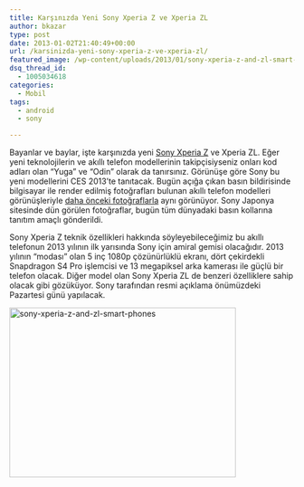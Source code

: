 ```yaml
---
title: Karşınızda Yeni Sony Xperia Z ve Xperia ZL
author: bkazar
type: post
date: 2013-01-02T21:40:49+00:00
url: /karsinizda-yeni-sony-xperia-z-ve-xperia-zl/
featured_image: /wp-content/uploads/2013/01/sony-xperia-z-and-zl-smart-phones-100x100.jpg
dsq_thread_id:
  - 1005034618
categories:
  - Mobil
tags:
  - android
  - sony

---
```

Bayanlar ve baylar, işte karşınızda yeni [Sony Xperia Z][1] ve Xperia ZL. Eğer yeni teknolojilerin ve akıllı telefon modellerinin takipçisiyseniz onları kod adları olan “Yuga” ve “Odin” olarak da tanırsınız. Görünüşe göre Sony bu yeni modellerini CES 2013’te tanıtacak. Bugün açığa çıkan basın bildirisinde bilgisayar ile render edilmiş fotoğrafları bulunan akıllı telefon modelleri görünüşleriyle [daha önceki fotoğraflarla][2] aynı görünüyor. Sony Japonya sitesinde dün görülen fotoğraflar, bugün tüm dünyadaki basın kollarına tanıtım amaçlı gönderildi.

Sony Xperia Z teknik özellikleri hakkında söyleyebileceğimiz bu akıllı telefonun 2013 yılının ilk yarısında Sony için amiral gemisi olacağıdır. 2013 yılının “modası” olan 5 inç 1080p çözünürlüklü ekranı, dört çekirdekli Snapdragon S4 Pro işlemcisi ve 13 megapiksel arka kamerası ile güçlü bir telefon olacak. Diğer model olan Sony Xperia ZL de benzeri özelliklere sahip olacak gibi gözüküyor. Sony tarafından resmi açıklama önümüzdeki Pazartesi günü yapılacak.

<img class="aligncenter size-large wp-image-10354" alt="sony-xperia-z-and-zl-smart-phones" src="https://www.murekkep.org/wp-content/uploads/2013/01/sony-xperia-z-and-zl-smart-phones-400x300.jpg" width="400" height="300" srcset="https://www.murekkep.org/wp-content/uploads/2013/01/sony-xperia-z-and-zl-smart-phones-400x300.jpg 400w, https://www.murekkep.org/wp-content/uploads/2013/01/sony-xperia-z-and-zl-smart-phones-50x37.jpg 50w, https://www.murekkep.org/wp-content/uploads/2013/01/sony-xperia-z-and-zl-smart-phones-125x93.jpg 125w, https://www.murekkep.org/wp-content/uploads/2013/01/sony-xperia-z-and-zl-smart-phones-266x200.jpg 266w, https://www.murekkep.org/wp-content/uploads/2013/01/sony-xperia-z-and-zl-smart-phones-406x305.jpg 406w, https://www.murekkep.org/wp-content/uploads/2013/01/sony-xperia-z-and-zl-smart-phones.jpg 618w" sizes="(max-width: 400px) 100vw, 400px" /> 

&nbsp;

 [1]: https://www.murekkep.org/telefon/sony-xperia-z "sony xperia z"
 [2]: https://www.murekkep.org/ufukta-sony-xperia-z-gorundu-10294